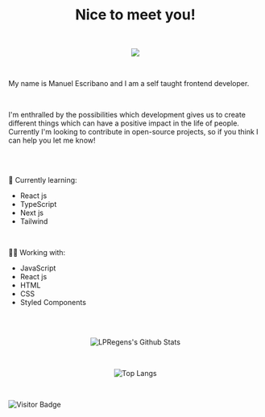 <div align='center'>

# Nice to meet you!

</br>

<a target="_blank" href="https://www.linkedin.com/in/manuel-escribano-lpregen/"><img src="https://img.shields.io/badge/- Manuel Escribano-0A66C2?logo=linkedin&style=flat-square"/></a>

</div>

</br>

My name is Manuel Escribano and I am a self taught frontend developer.

</br>

I'm enthralled by the possibilities which development gives us to create different things which can have a positive impact in the life of people.
Currently I'm looking to contribute in open-source projects, so if you think I can help you let me know!

</br>
</br>

🌱 Currently learning:

- React js
- TypeScript
- Next js
- Tailwind

</br>

👷‍♂‍ Working with:

- JavaScript
- React js
- HTML
- CSS
- Styled Components

</br>
</br>

<div align='center'>

![LPRegens's Github Stats](https://github-readme-stats.vercel.app/api?username=LPRegen&show_icons=true&theme=calm&hide=stars&count_private=true)

</br>

![Top Langs](https://github-readme-stats.vercel.app/api/top-langs/?username=LPRegen&layout=compact)

</div>

</br>

![Visitor Badge](https://visitor-badge.laobi.icu/badge?page_id=LPRegen)
